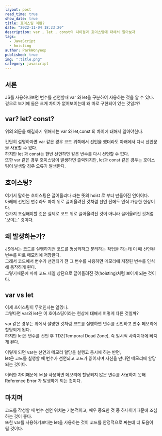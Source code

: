 ```yaml
---
layout: post
read_time: true
show_date: true
title: 호이스팅 이란?
date: "2022-11-04 18:23:20"
description: var , let , const의 차이점과 호이스팅에 대해서 알아보자
tags:
  - JavaScript
  - hoisting
author: ParkWonyeop
published: true
img: ":title.png"
category: javascript
---
```


## 서론

JS를 사용하다보면 변수를 선언할때 var 와 let을 구분하여 사용하는 것을 알 수 있다.  
겉으로 보기에 둘은 크게 차이가 없어보이는데 왜 따로 구현되어 있는 것일까?

## var? let? const?

위의 의문을 해결하기 위해서는 var 와 let,const 의 차이에 대해서 알아야한다.

간단히 설명하자면 var 같은 경우 코드 위쪽에서 선언을 했더라도 아래에서 다시 선언문을 사용할 수 있다.  
하지만 let 과 const는 한번 선언하면 같은 변수를 다시 선언할 수 없다.  
또한 var 같은 경우 호이스팅이 발생하면 출력되지만, let과 const 같은 경우는 호이스팅이 발생할 경우 오류가 발생한다.

## 호이스팅?

여기서 말하는 호이스팅은 끌어올리다 라는 뜻의 hoist 로 부터 만들어진 언어이다.  
아래에 선언된 변수라도 마치 위로 끌어올려진 것처럼 선언 전에도 인식 가능한 현상이다.  
한가지 조심해야할 것은 실제로 코드 위로 끌어올려진 것이 아니라 끌어올려진 것처럼 '보이는' 것이다.

## 왜 발생하는가?

JS에서는 코드를 실행하기전 코드를 형상화하고 분리하는 작업을 하는데 이 때 선언된 변수를 따로 메모리에 저장한다.  
그래서 코드에서 변수가 선언되기 전 그 변수를 사용하면 메모리에 저장된 변수를 인식해 동작하게 된다.  
그렇기때문에 마치 코드 제일 상단으로 끌어올려진 것(hoisting)처럼 보이게 되는 것이다.

## var vs let

이제 호이스팅이 무엇인지는 알겠다.  
그렇다면 var와 let은 이 호이스팅이라는 현상에 대해서 어떻게 다른 것일까?

var 같은 경우는 위에서 설명한 것처럼 코드를 실행하면 변수를 선언하고 변수 메모리에 할당되게 된다.  
하지만 let은 변수를 선언 후 TDZ(Temporal Dead Zone), 즉 일시적 사각지대에 빠지게 된다.

이렇게 되면 var는 선언과 메모리 할당을 실행고 동시에 하는 반면,  
let은 코드를 실행할 때 변수가 선언되고 코드가 읽어지며 자신을 만나면 메모리에 할당되는 것이다.

이러한 차이때문에 let을 사용하면 메모리에 할당되지 않은 변수를 사용하지 못해 Reference Error 가 발생하게 되는 것이다.

## 마치며

코드를 작성할 때 변수 선언 위치는 기본적이고, 매우 중요한 것 중 하나이기때문에 조심하는 것이 좋다.  
또한 var를 사용하기보다는 let을 사용하는 것이 코드를 안정적으로 짜는데 더 도움이 될 것이다.
